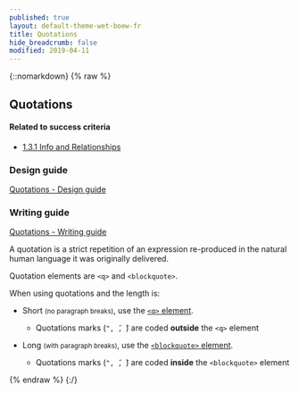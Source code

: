 ```yaml
---
published: true
layout: default-theme-wet-boew-fr
title: Quotations
hide_breadcrumb: false
modified: 2019-04-11
---
```

{::nomarkdown}
{% raw %}
<!-- Quotations -->
<div class="row">
	<div class="mrgn-lft-md mrgn-rght-md">
		<h2 id="quot" class="page-header">Quotations</h2>
	</div>
	<div class="col-md-4 pull-right">
		<div class="panel panel-default">
			<div class="panel-heading">
				<h4 class="panel-title">Related to success criteria</h4>
			</div>
			<div class="panel-body">
				<ul class="list-unstyled">
					<li><a href="http://www.w3.org/TR/2012/NOTE-UNDERSTANDING-WCAG20-20120103/content-structure-separation-programmatic.html" rel="external">1.3.1 Info and Relationships</a></li>
				</ul>
			</div>
		</div>
		<div class="panel panel-info">
			<div class="panel-heading">
				<h3 class="panel-title">Design guide</h3>
			</div>
			<div class="list-group"><a href="../design/quotations-en.html" class="list-group-item">Quotations<span class="wb-inv"> - Design guide</span></a> </div>
		</div>
		<div class="panel panel-info">
			<div class="panel-heading">
				<h3 class="panel-title">Writing guide</h3>
			</div>
			<div class="list-group"><a href="../writing/formatting-en.html#quotations" class="list-group-item">Quotations<span class="wb-inv"> - Writing guide</span></a></div>
		</div>
	</div>
	<div class="mrgn-lft-md mrgn-rght-md">
		<p>A quotation is a strict repetition of an expression re-produced in the natural human language it was originally delivered.</p>
		<p>Quotation elements are <code>&lt;q&gt;</code> and <code>&lt;blockquote&gt;</code>.</p>
		<p>When using quotations and the length is:</p>
		<ul>
			<li>
				<p>Short <small>(no paragraph breaks)</small>, use the <a href="http://www.w3.org/TR/2012/NOTE-WCAG20-TECHS-20120103/H49" rel="external" title="WCAG 2.0, Technique H49"><code>&lt;q&gt;</code> element</a>.</p>
				<ul>
					<li>Quotations marks (<code>&quot;, ̋, ̏</code>) are coded <strong>outside</strong> the <code>&lt;q&gt;</code> element</li>
				</ul>
			</li>
			<li>
				<p>Long <small>(with paragraph breaks)</small>, use the <a href="http://www.w3.org/TR/2012/NOTE-WCAG20-TECHS-20120103/H49" rel="external" title="WCAG 2.0, Technique H49"><code>&lt;blockquote&gt;</code> element</a>.</p>
				<ul>
					<li>Quotations marks (<code>&quot;, ̋, ̏</code>) are coded <strong>inside</strong> the <code>&lt;blockquote&gt;</code> element</li>
				</ul>
			</li>
		</ul>
	</div>
</div>
{% endraw %}
{:/}
